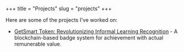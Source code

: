 +++
title = "Projects"
slug = "projects"
+++

Here are some of the projects I've worked on:

* [GetSmart Token: Revolutionizing Informal Learning Recognition](/projects/getsmart-token-project-summary/) - A blockchain-based badge system for achievement with actual remunerable value.
